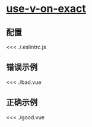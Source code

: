 # [use-v-on-exact](https://eslint.vuejs.org/rules/use-v-on-exact.html)

## 配置

<<< ./.eslintrc.js

## 错误示例

<<< ./bad.vue

## 正确示例

<<< ./good.vue
